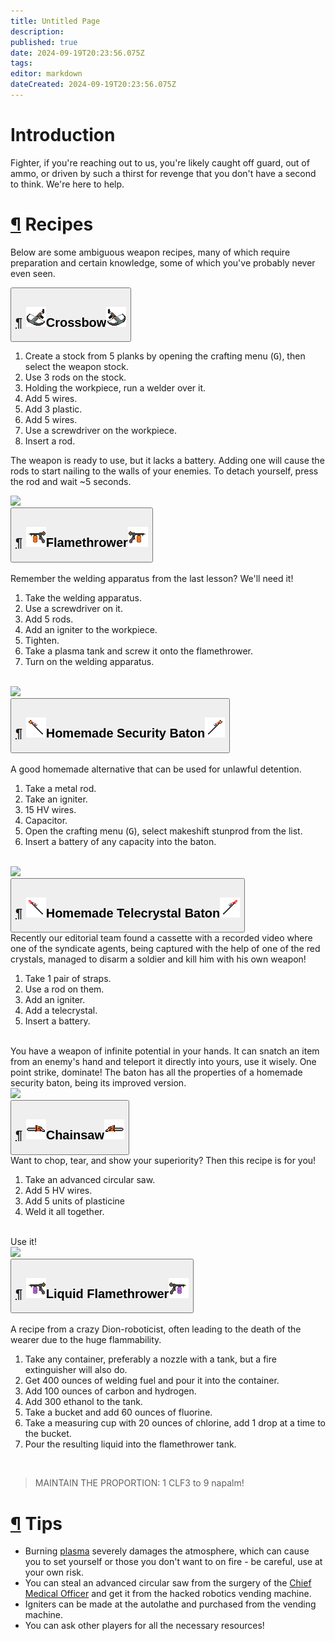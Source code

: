 ```yaml
---
title: Untitled Page
description: 
published: true
date: 2024-09-19T20:23:56.075Z
tags: 
editor: markdown
dateCreated: 2024-09-19T20:23:56.075Z
---
```


<h1>Introduction</h1>
<p>Fighter, if you're reaching out to us, you're likely caught off guard, out of ammo, or driven by such a thirst for revenge that you don't have a second to think. We're here to help.</p>
<h1 id="recipes" class="toc-header"><a class="toc-anchor" href="#recipes">¶</a> Recipes</h1>
<p>Below are some ambiguous weapon recipes, many of which require preparation and certain knowledge, some of which you've probably never even seen.</p>
<button type="button" class="collapsible">
<h2 id="crossbow" class="toc-header"><a class="toc-anchor" href="#crossbow">¶</a> <img class="imgzagolovki" src="/guides/handmadeweapons/arbaletrevertfix.png">Crossbow<img class="imgzagolovki" src="/guides/handmadeweapons/arbalet.png"></h2>
</button>
<div class="content">
<div class="imageBox">
<div>
<ol>
<li>Create a stock from 5 planks by opening the crafting menu (<kbd>G</kbd>), then select the weapon stock.</li>
<li>Use 3 rods on the stock.</li>
<li>Holding the workpiece, run a welder over it.</li>
<li>Add 5 wires.</li>
<li>Add 3 plastic.</li>
<li>Add 5 wires.</li>
<li>Use a screwdriver on the workpiece.</li>
<li>Insert a rod.</li>
</ol>
<p>The weapon is ready to use, but it lacks a battery. Adding one will cause the rods to start nailing to the walls of your enemies. To detach yourself, press the rod and wait ~5 seconds.</p>
</div>
<img src="/samodelgunresources1.png">
</div>
</div>
<button type="button" class="collapsible">
<h2 id="flamethrower" class="toc-header"><a class="toc-anchor" href="#flamethrower">¶</a> <img class="imgzagolovki" src="/guides/handmadeweapons/ognemetrevert.png">Flamethrower<img class="imgzagolovki" src="/guides/handmadeweapons/ognemet.png"></h2>
</button>
<div class="content">
<div class="imageBox">
<div>
<br>Remember the welding apparatus from the last lesson? We'll need it!
<ol>
<li>Take the welding apparatus.</li>
<li>Use a screwdriver on it.</li>
<li>Add 5 rods.</li>
<li>Add an igniter to the workpiece.</li>
<li>Tighten.</li>
<li>Take a plasma tank and screw it onto the flamethrower.</li>
<li>Turn on the welding apparatus.</li>
</ol>
<br>
</div>
<img src="/resources2.png">
</div>
</div>
<button type="button" class="collapsible">
<h2 id="homemade-security-baton" class="toc-header"><a class="toc-anchor" href="#homemade-security-baton">¶</a> <img class="imgzagolovki" src="/guides/handmadeweapons/stunprodrevert.png">Homemade Security Baton<img class="imgzagolovki" src="/guides/handmadeweapons/stunprod.png"></h2>
</button>
<div class="content">
<div class="imageBox">
<div>
<br>A good homemade alternative that can be used for unlawful detention.
<ol>
<li>Take a metal rod.</li>
<li>Take an igniter.</li>
<li>15 HV wires.</li>
<li>Capacitor.</li>
<li>Open the crafting menu (<kbd>G</kbd>), select makeshift stunprod from the list.
</li>
<li>Insert a battery of any capacity into the baton.</li>
</ol>
<br>
</div>
<img src="/resources6.png">
</div>
</div>
<button type="button" class="collapsible">
<h2 id="homemade-telecrystal-baton" class="toc-header"><a class="toc-anchor" href="#homemade-telecrystal-baton">¶</a> <img class="imgzagolovki" src="/guides/handmadeweapons/telebatonrevert.png">Homemade Telecrystal Baton<img class="imgzagolovki" src="/guides/handmadeweapons/telebaton.png"></h2>
</button>
<div class="content">
<div class="imageBox">
<div>
Recently our editorial team found a cassette with a recorded video where one of the syndicate agents, being captured with the help of one of the red crystals, managed to disarm a soldier and kill him with his own weapon!
<ol>
<li>Take 1 pair of straps.</li>
<li>Use a rod on them.</li>
<li>Add an igniter.</li>
<li>Add a telecrystal.</li>
<li>Insert a battery.</li>
</ol>
<br>You have a weapon of infinite potential in your hands. It can snatch an item from an enemy's hand and teleport it directly into yours, use it wisely. One point strike, dominate!
The baton has all the properties of a homemade security baton, being its improved version.
</div>
<img src="/resources3.png">
</div>
</div><div>
</div><button type="button" class="collapsible">
<h2 id="chainsaw" class="toc-header"><a class="toc-anchor" href="#chainsaw">¶</a> <img class="imgzagolovki" src="/guides/handmadeweapons/chainsaw.png">Chainsaw<img class="imgzagolovki" src="/guides/handmadeweapons/chainsawrevert.png"></h2>
</button>
<div class="content">
<div class="imageBox">
<div>
Want to chop, tear, and show your superiority? Then this recipe is for you!
<ol>
<li>Take an advanced circular saw.</li>
<li>Add 5 HV wires.</li>
<li>Add 5 units of plasticine</li>
<li>Weld it all together.</li>
</ol>
<br>Use it!
</div>
<img src="/resources4.png">
</div>
</div>
<button type="button" class="collapsible">
<h2 id="liquid-flamethrower" class="toc-header"><a class="toc-anchor" href="#liquid-flamethrower">¶</a> <img class="imgzagolovki" src="/guides/handmadeweapons/jognemetrevert.png">Liquid Flamethrower<img class="imgzagolovki" src="/guides/handmadeweapons/jognemet.png"></h2>
</button>
<div class="content">
<div>
<br>A recipe from a crazy Dion-roboticist, often leading to the death of the wearer due to the huge flammability.
<ol>
<li>Take any container, preferably a nozzle with a tank, but a fire extinguisher will also do.</li>
<li>Get 400 ounces of welding fuel and pour it into the container.</li>
<li>Add 100 ounces of carbon and hydrogen.</li>
<li>Add 300 ethanol to the tank.</li>
<li>Take a bucket and add 60 ounces of fluorine.</li>
<li>Take a measuring cup with 20 ounces of chlorine, add 1 drop at a time to the bucket.</li>
<li>Pour the resulting liquid into the flamethrower tank.</li>
</ol>
<br>
<blockquote class="is-warning">
<p>MAINTAIN THE PROPORTION: 1 CLF3 to 9 napalm!</p>
</blockquote>
</div>
</div><div>
</div><h1 id="tips" class="toc-header"><a class="toc-anchor" href="#tips">¶</a> Tips</h1>
<ul>
<li>Burning <a href="/guides/pipes" class="is-internal-link is-valid-page">plasma</a> severely damages the atmosphere, which can cause you to set yourself or those you don't want to on fire - be careful, use at your own risk.</li>
<li>You can steal an advanced circular saw from the surgery of the <a href="/roles/chiefmedicalofficer" class="is-internal-link is-valid-page">Chief Medical Officer</a> and get it from the hacked robotics vending machine.</li>
<li>Igniters can be made at the autolathe and purchased from the vending machine.</li>
<li>You can ask other players for all the necessary resources!</li>
</ul>
</div>